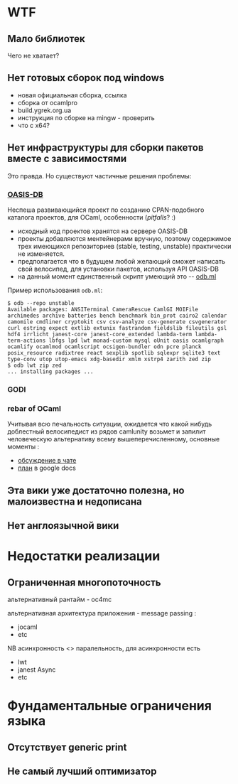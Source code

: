 WTF
===

Мало библиотек
--------------

Чего не хватает?


Нет готовых сборок под windows
------------------------------

* новая официальная сборка, ссылка
* сборка от ocamlpro
* build.ygrek.org.ua
* инструкция по сборке на mingw - проверить
* что с x64?


Нет инфраструктуры для сборки пакетов вместе с зависимостями
------------------------------------------------------------

Это правда. Но существуют частичные решения проблемы:

### [OASIS-DB](http://oasis.ocamlcore.org/)

Неспеша развивающийся проект по созданию CPAN-подобного каталога проектов, для
OCaml, особенности (*pitfalls*? :)

  * исходный код проектов хранятся на сервере OASIS-DB
  * проекты добавляются ментейнерами вручную, поэтому содержимое трех имеющихся
    репозиториев (stable, testing, unstable) практически не изменяется.
  * предполагается что в будущем любой желающий сможет написать свой велосипед,
    для установки пакетов, используя API OASIS-DB
  * на данный момент единственный скрипт умеющий это --
    [odb.ml](https://github.com/thelema/odb)

Пример использования ``odb.ml``:

    $ odb --repo unstable
    Available packages: ANSITerminal CameraRescue CamlGI MOIFile archimedes archive batteries bench benchmark bin_prot cairo2 calendar camomile cmdliner cryptokit csv csv-analyze csv-generate csvgenerator curl estring expect extlib extunix fastrandom fieldslib fileutils gsl hdf4 irrlicht janest-core janest-core_extended lambda-term lambda-term-actions lbfgs lpd lwt monad-custom mysql oUnit oasis ocamlgraph ocamlify ocamlmod ocamlscript ocsigen-bundler odn pcre planck posix_resource radixtree react sexplib spotlib sqlexpr sqlite3 text type-conv utop utop-emacs xdg-basedir xmlm xstrp4 zarith zed zip
    $ odb lwt zip zed
    ... installing packages ...


### GODI

### rebar of OCaml

Учитывая всю печальность ситуации, ожидается что какой нибудь доблестный
велосипедист из рядов camlunity возьмет и запилит человеческую альтернативу
всему вышеперечисленному, основные моменты :
* [обсуждение в чате](http://chatlogs.jabber.ru/ocaml@conference.jabber.ru/2011/11/15.html#12:46:25.86714)
* [план](https://docs.google.com/document/d/1dxbuu3RP3NCxMI54YFRtnwFUOTrIj-EWmBdwy32a0CI) в google docs

Эта вики уже достаточно полезна, но малоизвестна и недописана
-------------------------------------------------------------

Нет англоязычной вики
---------------------

Недостатки реализации
=====================

Ограниченная многопоточность
----------------------------

   альтернативный рантайм - oc4mc

   альтернативная архитектура приложения - message passing :
   * jocaml
   * etc

   NB асинхронность <> паралельность, для асинхронности есть
   * lwt
   * janest Async
   * etc

Фундаментальные ограничения языка
=================================

Отсутствует generic print
-------------------------

Не самый лучший оптимизатор
---------------------------
